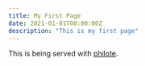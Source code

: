 ```yaml
---
title: My First Page
date: 2021-01-01T00:00:00Z
description: "This is my first page"
---
```


This is being served with [philote](https://github.com/fuzzingbits/philote).
